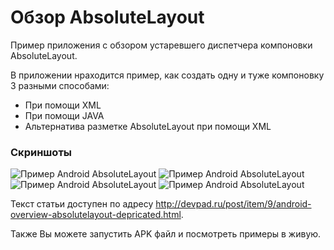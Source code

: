 # Обзор AbsoluteLayout
Пример приложения с обзором устаревшего диспетчера компоновки AbsoluteLayout.

В приложении нраходится пример, как создать одну и туже компоновку 3 разными способами:
*  При помощи XML
*  При помощи JAVA
*  Альтернатива разметке AbsoluteLayout при помощи XML

### Скриншоты
![Пример Android AbsoluteLayout](http://devpad.ru/images/posts/2012/11/29/absolutelayout_ex1_1.png)
![Пример Android AbsoluteLayout](http://devpad.ru/images/posts/2012/11/29/absolutelayout_ex1_2.png)
![Пример Android AbsoluteLayout](http://devpad.ru/images/posts/2012/11/29/absolutelayout_ex1_3.png)
![Пример Android AbsoluteLayout](http://devpad.ru/images/posts/2012/11/29/absolutelayout_ex1_4.png)

Текст статьи доступен по адресу <http://devpad.ru/post/item/9/android-overview-absolutelayout-depricated.html>.

Также Вы можете запустить APK файл и посмотреть примеры в живую.